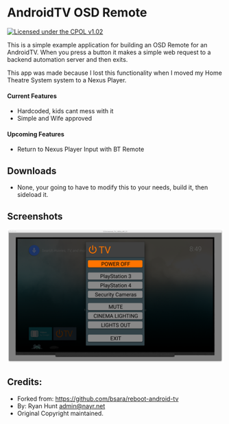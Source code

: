 AndroidTV OSD Remote
=================

[![Licensed under the CPOL v1.02](https://img.shields.io/badge/license-CPOL--1.02-blue.svg?style=flat-square)](http://bsara.github.io/reboot-android-tv/license)

This is a simple example application for building an OSD Remote for an AndroidTV. When you press
a button it makes a simple web request to a backend automation server and then exits.

This app was made because I lost this functionality when I moved my Home Theatre System system to a
Nexus Player.

#### Current Features

- Hardcoded, kids cant mess with it
- Simple and Wife approved

#### Upcoming Features

- Return to Nexus Player Input with BT Remote

## Downloads

- None, your going to have to modify this to your needs, build it, then sideload it.


## Screenshots

![Screenshot](https://raw.githubusercontent.com/nayrnet/androidtv-osd-remote/master/screenshot.png)

## Credits:
 - Forked from: https://github.com/bsara/reboot-android-tv
 - By: Ryan Hunt <admin@nayr.net>
 - Original Copyright maintained.
